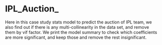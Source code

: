 # IPL_Auction_
Here in this case study stats model to predict the auction of IPL team, we also find out if there is any multi-collinearity in the data set, and remove them by vif factor. We print the model summary to check which coefficients are more significant, and keep those and remove the rest insignificant.
